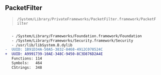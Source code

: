 ## PacketFilter

> `/System/Library/PrivateFrameworks/PacketFilter.framework/PacketFilter`

```diff

   - /System/Library/Frameworks/Foundation.framework/Foundation
   - /System/Library/Frameworks/Security.framework/Security
   - /usr/lib/libSystem.B.dylib
-  UUID: 1B91D34A-50A5-3832-8468-4912C078524C
+  UUID: A9991739-10AE-348C-9450-8C3D876D2A4E
   Functions: 114
   Symbols:   464
   CStrings:  348

```
